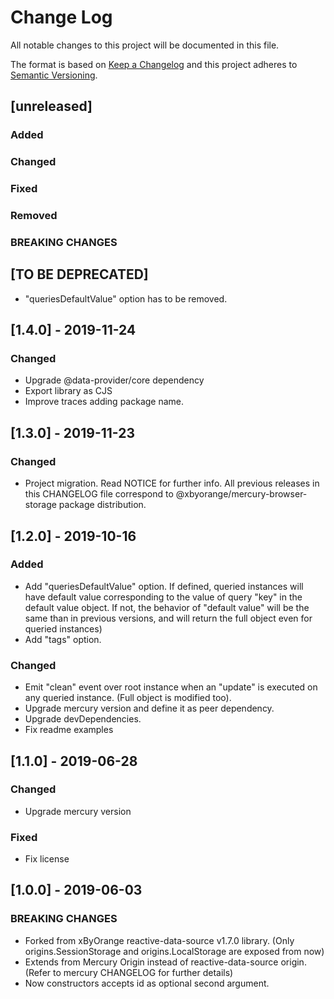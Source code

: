 # Change Log
All notable changes to this project will be documented in this file.

The format is based on [Keep a Changelog](http://keepachangelog.com/)
and this project adheres to [Semantic Versioning](http://semver.org/).

## [unreleased]
### Added
### Changed
### Fixed
### Removed
### BREAKING CHANGES

## [TO BE DEPRECATED]
- "queriesDefaultValue" option has to be removed.

## [1.4.0] - 2019-11-24
### Changed
- Upgrade @data-provider/core dependency
- Export library as CJS
- Improve traces adding package name.

## [1.3.0] - 2019-11-23
### Changed
- Project migration. Read NOTICE for further info. All previous releases in this CHANGELOG file correspond to @xbyorange/mercury-browser-storage package distribution.

## [1.2.0] - 2019-10-16
### Added
- Add "queriesDefaultValue" option. If defined, queried instances will have default value corresponding to the value of query "key" in the default value object. If not, the behavior of "default value" will be the same than in previous versions, and will return the full object even for queried instances)
- Add "tags" option.

### Changed
- Emit "clean" event over root instance when an "update" is executed on any queried instance. (Full object is modified too).
- Upgrade mercury version and define it as peer dependency.
- Upgrade devDependencies.
- Fix readme examples

## [1.1.0] - 2019-06-28
### Changed
- Upgrade mercury version

### Fixed
- Fix license


## [1.0.0] - 2019-06-03
### BREAKING CHANGES
- Forked from xByOrange reactive-data-source v1.7.0 library. (Only origins.SessionStorage and origins.LocalStorage are exposed from now)
- Extends from Mercury Origin instead of reactive-data-source origin. (Refer to mercury CHANGELOG for further details)
- Now constructors accepts id as optional second argument.